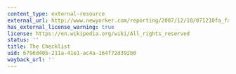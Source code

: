 ```yaml
---
content_type: external-resource
external_url: http://www.newyorker.com/reporting/2007/12/10/071210fa_fact_gawande
has_external_license_warning: true
license: https://en.wikipedia.org/wiki/All_rights_reserved
status: ''
title: The Checklist
uid: 6796d40b-211a-41e1-ac4a-164f72d392b0
wayback_url: ''
---
```

